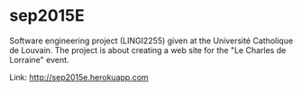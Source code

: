 # sep2015E

Software engineering project (LINGI2255) given at the Université Catholique de Louvain. The project is about creating a web site for the "Le Charles de Lorraine" event.

Link: http://sep2015e.herokuapp.com
